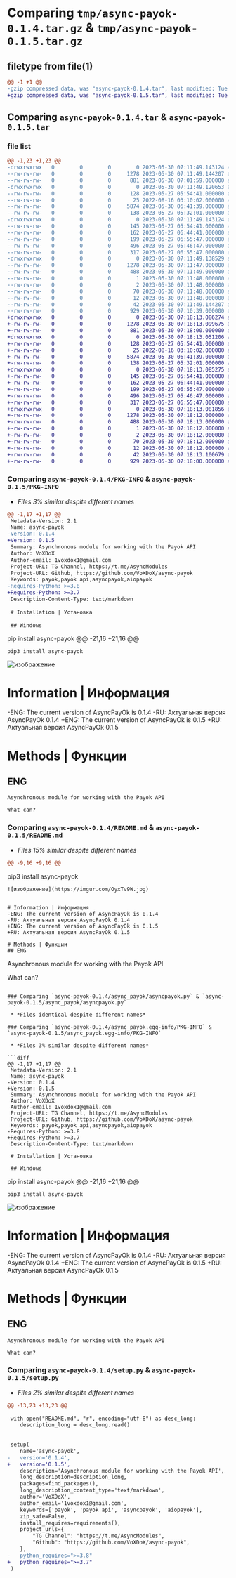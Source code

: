 # Comparing `tmp/async-payok-0.1.4.tar.gz` & `tmp/async-payok-0.1.5.tar.gz`

## filetype from file(1)

```diff
@@ -1 +1 @@
-gzip compressed data, was "async-payok-0.1.4.tar", last modified: Tue May 30 07:11:49 2023, max compression
+gzip compressed data, was "async-payok-0.1.5.tar", last modified: Tue May 30 07:18:13 2023, max compression
```

## Comparing `async-payok-0.1.4.tar` & `async-payok-0.1.5.tar`

### file list

```diff
@@ -1,23 +1,23 @@
-drwxrwxrwx   0        0        0        0 2023-05-30 07:11:49.143124 async-payok-0.1.4/
--rw-rw-rw-   0        0        0     1278 2023-05-30 07:11:49.144207 async-payok-0.1.4/PKG-INFO
--rw-rw-rw-   0        0        0      881 2023-05-30 07:01:59.000000 async-payok-0.1.4/README.md
-drwxrwxrwx   0        0        0        0 2023-05-30 07:11:49.120653 async-payok-0.1.4/async_payok/
--rw-rw-rw-   0        0        0      128 2023-05-27 05:54:41.000000 async-payok-0.1.4/async_payok/__init__.py
--rw-rw-rw-   0        0        0       25 2022-08-16 03:10:02.000000 async-payok-0.1.4/async_payok/__version__.py
--rw-rw-rw-   0        0        0     5874 2023-05-30 06:41:39.000000 async-payok-0.1.4/async_payok/asyncpayok.py
--rw-rw-rw-   0        0        0      138 2023-05-27 05:32:01.000000 async-payok-0.1.4/async_payok/exceptions.py
-drwxrwxrwx   0        0        0        0 2023-05-30 07:11:49.143124 async-payok-0.1.4/async_payok/models/
--rw-rw-rw-   0        0        0      145 2023-05-27 05:54:41.000000 async-payok-0.1.4/async_payok/models/__init__.py
--rw-rw-rw-   0        0        0      162 2023-05-27 06:44:41.000000 async-payok-0.1.4/async_payok/models/balance.py
--rw-rw-rw-   0        0        0      199 2023-05-27 06:55:47.000000 async-payok-0.1.4/async_payok/models/enums.py
--rw-rw-rw-   0        0        0      496 2023-05-27 05:46:47.000000 async-payok-0.1.4/async_payok/models/invoice.py
--rw-rw-rw-   0        0        0      317 2023-05-27 06:55:47.000000 async-payok-0.1.4/async_payok/models/methods.py
-drwxrwxrwx   0        0        0        0 2023-05-30 07:11:49.138529 async-payok-0.1.4/async_payok.egg-info/
--rw-rw-rw-   0        0        0     1278 2023-05-30 07:11:47.000000 async-payok-0.1.4/async_payok.egg-info/PKG-INFO
--rw-rw-rw-   0        0        0      488 2023-05-30 07:11:49.000000 async-payok-0.1.4/async_payok.egg-info/SOURCES.txt
--rw-rw-rw-   0        0        0        1 2023-05-30 07:11:48.000000 async-payok-0.1.4/async_payok.egg-info/dependency_links.txt
--rw-rw-rw-   0        0        0        2 2023-05-30 07:11:48.000000 async-payok-0.1.4/async_payok.egg-info/not-zip-safe
--rw-rw-rw-   0        0        0       70 2023-05-30 07:11:48.000000 async-payok-0.1.4/async_payok.egg-info/requires.txt
--rw-rw-rw-   0        0        0       12 2023-05-30 07:11:48.000000 async-payok-0.1.4/async_payok.egg-info/top_level.txt
--rw-rw-rw-   0        0        0       42 2023-05-30 07:11:49.144207 async-payok-0.1.4/setup.cfg
--rw-rw-rw-   0        0        0      929 2023-05-30 07:10:39.000000 async-payok-0.1.4/setup.py
+drwxrwxrwx   0        0        0        0 2023-05-30 07:18:13.086274 async-payok-0.1.5/
+-rw-rw-rw-   0        0        0     1278 2023-05-30 07:18:13.099675 async-payok-0.1.5/PKG-INFO
+-rw-rw-rw-   0        0        0      881 2023-05-30 07:18:00.000000 async-payok-0.1.5/README.md
+drwxrwxrwx   0        0        0        0 2023-05-30 07:18:13.051206 async-payok-0.1.5/async_payok/
+-rw-rw-rw-   0        0        0      128 2023-05-27 05:54:41.000000 async-payok-0.1.5/async_payok/__init__.py
+-rw-rw-rw-   0        0        0       25 2022-08-16 03:10:02.000000 async-payok-0.1.5/async_payok/__version__.py
+-rw-rw-rw-   0        0        0     5874 2023-05-30 06:41:39.000000 async-payok-0.1.5/async_payok/asyncpayok.py
+-rw-rw-rw-   0        0        0      138 2023-05-27 05:32:01.000000 async-payok-0.1.5/async_payok/exceptions.py
+drwxrwxrwx   0        0        0        0 2023-05-30 07:18:13.085275 async-payok-0.1.5/async_payok/models/
+-rw-rw-rw-   0        0        0      145 2023-05-27 05:54:41.000000 async-payok-0.1.5/async_payok/models/__init__.py
+-rw-rw-rw-   0        0        0      162 2023-05-27 06:44:41.000000 async-payok-0.1.5/async_payok/models/balance.py
+-rw-rw-rw-   0        0        0      199 2023-05-27 06:55:47.000000 async-payok-0.1.5/async_payok/models/enums.py
+-rw-rw-rw-   0        0        0      496 2023-05-27 05:46:47.000000 async-payok-0.1.5/async_payok/models/invoice.py
+-rw-rw-rw-   0        0        0      317 2023-05-27 06:55:47.000000 async-payok-0.1.5/async_payok/models/methods.py
+drwxrwxrwx   0        0        0        0 2023-05-30 07:18:13.081856 async-payok-0.1.5/async_payok.egg-info/
+-rw-rw-rw-   0        0        0     1278 2023-05-30 07:18:12.000000 async-payok-0.1.5/async_payok.egg-info/PKG-INFO
+-rw-rw-rw-   0        0        0      488 2023-05-30 07:18:13.000000 async-payok-0.1.5/async_payok.egg-info/SOURCES.txt
+-rw-rw-rw-   0        0        0        1 2023-05-30 07:18:12.000000 async-payok-0.1.5/async_payok.egg-info/dependency_links.txt
+-rw-rw-rw-   0        0        0        2 2023-05-30 07:18:12.000000 async-payok-0.1.5/async_payok.egg-info/not-zip-safe
+-rw-rw-rw-   0        0        0       70 2023-05-30 07:18:12.000000 async-payok-0.1.5/async_payok.egg-info/requires.txt
+-rw-rw-rw-   0        0        0       12 2023-05-30 07:18:12.000000 async-payok-0.1.5/async_payok.egg-info/top_level.txt
+-rw-rw-rw-   0        0        0       42 2023-05-30 07:18:13.100679 async-payok-0.1.5/setup.cfg
+-rw-rw-rw-   0        0        0      929 2023-05-30 07:18:00.000000 async-payok-0.1.5/setup.py
```

### Comparing `async-payok-0.1.4/PKG-INFO` & `async-payok-0.1.5/PKG-INFO`

 * *Files 3% similar despite different names*

```diff
@@ -1,17 +1,17 @@
 Metadata-Version: 2.1
 Name: async-payok
-Version: 0.1.4
+Version: 0.1.5
 Summary: Asynchronous module for working with the Payok API
 Author: VoXDoX
 Author-email: 1voxdox1@gmail.com
 Project-URL: TG Channel, https://t.me/AsyncModules
 Project-URL: Github, https://github.com/VoXDoX/async-payok
 Keywords: payok,payok api,asyncpayok,aiopayok
-Requires-Python: >=3.8
+Requires-Python: >=3.7
 Description-Content-Type: text/markdown
 
 # Installation | Установка
 
 ## Windows
 ```
 pip install async-payok
@@ -21,16 +21,16 @@
 ```
 pip3 install async-payok
 ```
 ![изображение](https://imgur.com/OyxTv9W.jpg)
 
 
 # Information | Информация
-ENG: The current version of AsyncPayOk is 0.1.4
-RU: Актуальная версия AsyncPayOk 0.1.4
+ENG: The current version of AsyncPayOk is 0.1.5
+RU: Актуальная версия AsyncPayOk 0.1.5
 
 # Methods | Фyнкции
 ## ENG
 ```
 Asynchronous module for working with the Payok API
 
 What can?
```

### Comparing `async-payok-0.1.4/README.md` & `async-payok-0.1.5/README.md`

 * *Files 15% similar despite different names*

```diff
@@ -9,16 +9,16 @@
 ```
 pip3 install async-payok
 ```
 ![изображение](https://imgur.com/OyxTv9W.jpg)
 
 
 # Information | Информация
-ENG: The current version of AsyncPayOk is 0.1.4
-RU: Актуальная версия AsyncPayOk 0.1.4
+ENG: The current version of AsyncPayOk is 0.1.5
+RU: Актуальная версия AsyncPayOk 0.1.5
 
 # Methods | Фyнкции
 ## ENG
 ```
 Asynchronous module for working with the Payok API
 
 What can?
```

### Comparing `async-payok-0.1.4/async_payok/asyncpayok.py` & `async-payok-0.1.5/async_payok/asyncpayok.py`

 * *Files identical despite different names*

### Comparing `async-payok-0.1.4/async_payok.egg-info/PKG-INFO` & `async-payok-0.1.5/async_payok.egg-info/PKG-INFO`

 * *Files 3% similar despite different names*

```diff
@@ -1,17 +1,17 @@
 Metadata-Version: 2.1
 Name: async-payok
-Version: 0.1.4
+Version: 0.1.5
 Summary: Asynchronous module for working with the Payok API
 Author: VoXDoX
 Author-email: 1voxdox1@gmail.com
 Project-URL: TG Channel, https://t.me/AsyncModules
 Project-URL: Github, https://github.com/VoXDoX/async-payok
 Keywords: payok,payok api,asyncpayok,aiopayok
-Requires-Python: >=3.8
+Requires-Python: >=3.7
 Description-Content-Type: text/markdown
 
 # Installation | Установка
 
 ## Windows
 ```
 pip install async-payok
@@ -21,16 +21,16 @@
 ```
 pip3 install async-payok
 ```
 ![изображение](https://imgur.com/OyxTv9W.jpg)
 
 
 # Information | Информация
-ENG: The current version of AsyncPayOk is 0.1.4
-RU: Актуальная версия AsyncPayOk 0.1.4
+ENG: The current version of AsyncPayOk is 0.1.5
+RU: Актуальная версия AsyncPayOk 0.1.5
 
 # Methods | Фyнкции
 ## ENG
 ```
 Asynchronous module for working with the Payok API
 
 What can?
```

### Comparing `async-payok-0.1.4/setup.py` & `async-payok-0.1.5/setup.py`

 * *Files 2% similar despite different names*

```diff
@@ -13,23 +13,23 @@
 
 with open("README.md", "r", encoding="utf-8") as desc_long:
 	description_long = desc_long.read()
 
 
 setup(
 	name='async-payok',
-	version='0.1.4',
+	version='0.1.5',
 	description='Asynchronous module for working with the Payok API',
 	long_description=description_long,
 	packages=find_packages(),
 	long_description_content_type='text/markdown',
 	author='VoXDoX',
 	author_email='1voxdox1@gmail.com',
 	keywords=['payok', 'payok api', 'asyncpayok', 'aiopayok'],
 	zip_safe=False,
 	install_requires=requirements(),
 	project_urls={
 		"TG Channel": "https://t.me/AsyncModules",
 		"Github": "https://github.com/VoXDoX/async-payok",
 	},
-	python_requires=">=3.8"
+	python_requires=">=3.7"
 )
```


